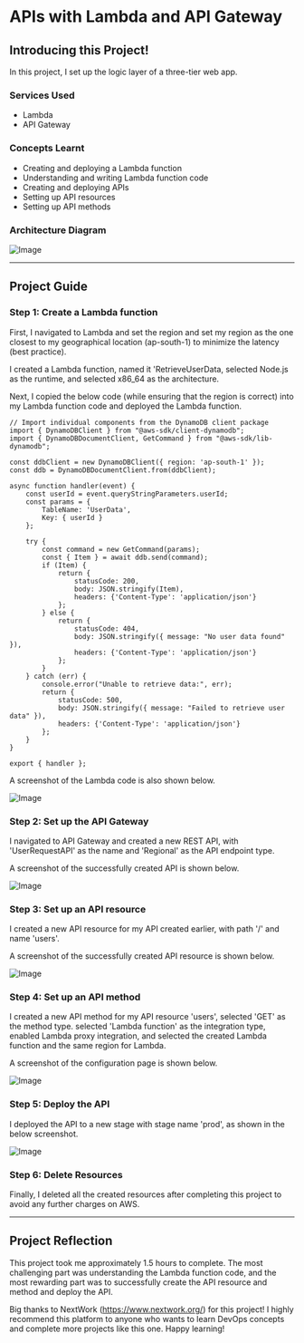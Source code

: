 # APIs with Lambda and API Gateway

## Introducing this Project!

In this project, I set up the logic layer of a three-tier web app.

### Services Used

- Lambda
- API Gateway

### Concepts Learnt

- Creating and deploying a Lambda function
- Understanding and writing Lambda function code
- Creating and deploying APIs
- Setting up API resources
- Setting up API methods

### Architecture Diagram

![Image](https://github.com/sumeet15n/Lambda-and-API-Gateway/blob/master/Screenshots/SS0.png)

---

## Project Guide

### Step 1: Create a Lambda function

First, I navigated to Lambda and set the region and set my region as the one closest to my geographical location (ap-south-1) to minimize the latency (best practice).

I created a Lambda function, named it 'RetrieveUserData, selected Node.js as the runtime, and selected x86_64 as the architecture.

Next, I copied the below code (while ensuring that the region is correct) into my Lambda function code and deployed the Lambda function.

```
// Import individual components from the DynamoDB client package
import { DynamoDBClient } from "@aws-sdk/client-dynamodb";
import { DynamoDBDocumentClient, GetCommand } from "@aws-sdk/lib-dynamodb";

const ddbClient = new DynamoDBClient({ region: 'ap-south-1' });
const ddb = DynamoDBDocumentClient.from(ddbClient);

async function handler(event) {
    const userId = event.queryStringParameters.userId;
    const params = {
        TableName: 'UserData',
        Key: { userId }
    };

    try {
        const command = new GetCommand(params);
        const { Item } = await ddb.send(command);
        if (Item) {
            return {
                statusCode: 200,
                body: JSON.stringify(Item),
                headers: {'Content-Type': 'application/json'}
            };
        } else {
            return {
                statusCode: 404,
                body: JSON.stringify({ message: "No user data found" }),
                headers: {'Content-Type': 'application/json'}
            };
        }
    } catch (err) {
        console.error("Unable to retrieve data:", err);
        return {
            statusCode: 500,
            body: JSON.stringify({ message: "Failed to retrieve user data" }),
            headers: {'Content-Type': 'application/json'}
        };
    }
}

export { handler };
```
A screenshot of the Lambda code is also shown below.

![Image](https://github.com/sumeet15n/Lambda-and-API-Gateway/blob/master/Screenshots/SS1.png)

### Step 2: Set up the API Gateway

I navigated to API Gateway and created a new REST API, with 'UserRequestAPI' as the name and 'Regional' as the API endpoint type.

A screenshot of the successfully created API is shown below.

![Image](https://github.com/sumeet15n/Lambda-and-API-Gateway/blob/master/Screenshots/SS2.png)

### Step 3: Set up an API resource

I created a new API resource for my API created earlier, with path '/' and name 'users'.

A screenshot of the successfully created API resource is shown below.

![Image](https://github.com/sumeet15n/Lambda-and-API-Gateway/blob/master/Screenshots/SS3.png)

### Step 4: Set up an API method

I created a new API method for my API resource 'users', selected 'GET' as the method type. selected 'Lambda function' as the integration type, enabled Lambda proxy integration, and selected the created Lambda function and the same region for Lambda.

A screenshot of the configuration page is shown below.

![Image](https://github.com/sumeet15n/Lambda-and-API-Gateway/blob/master/Screenshots/SS4.png)

### Step 5: Deploy the API

I deployed the API to a new stage with stage name 'prod', as shown in the below screenshot.

![Image](https://github.com/sumeet15n/Lambda-and-API-Gateway/blob/master/Screenshots/SS5.png)

### Step 6: Delete Resources

Finally, I deleted all the created resources after completing this project to avoid any further charges on AWS.

---

## Project Reflection

This project took me approximately 1.5 hours to complete. The most challenging part was understanding the Lambda function code, and the most rewarding part was to successfully create the API resource and method and deploy the API.

Big thanks to NextWork (https://www.nextwork.org/) for this project! I highly recommend this platform to anyone who wants to learn DevOps concepts and complete more projects like this one. Happy learning!